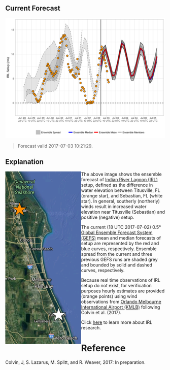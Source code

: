 Current Forecast
----------------

[![](img/raw_setup.png)](https://bhlmn.github.io/IRLSetup/img/raw_setup.png)

> Forecast valid 2017-07-03 10:21:29.

Explanation
-----------

<img align="left" src="img/sensor_locations.png">

The above image shows the ensemble forecast of [Indian River Lagoon
(IRL)](https://en.wikipedia.org/wiki/Indian_River_Lagoon) setup, defined
as the difference in water elevation between Titusville, FL (orange
star), and Sebastian, FL (white star). In general, southerly (northerly)
winds result in increased water elevation near Titusville (Sebastian)
and positive (negative) setup.

The current (18 UTC 2017-07-02) 0.5° [Global Ensemble Forecast System
(GEFS)](https://www.ncdc.noaa.gov/data-access/model-data/model-datasets/global-ensemble-forecast-system-gefs)
mean and median forecasts of setup are represented by the red and blue
curves, respectively. Ensemble spread from the current and three
previous GEFS runs are shaded grey and bounded by solid and dashed
curves, respectively.

Because real time observations of IRL setup do not exist, for
verification purposes hourly estimates are provided (orange points)
using wind observations from [Orlando Melbourne International Airport
(KMLB)](https://en.wikipedia.org/wiki/Orlando_Melbourne_International_Airport)
following Colvin et al. (2017).

Click [here](irl.html) to learn more about IRL research.

Reference
=========

Colvin, J, S. Lazarus, M. Splitt, and R. Weaver, 2017: In preparation.
